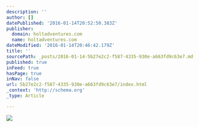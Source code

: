 ```yaml
---
description: ''
author: []
datePublished: '2016-01-14T20:52:50.383Z'
publisher:
  domain: holtadventures.com
  name: holtadventures.com
dateModified: '2016-01-14T20:46:42.179Z'
title: ''
sourcePath: _posts/2016-01-14-5b27e2c2-f587-4335-930e-a663fd9c63e7.md
published: true
inFeed: true
hasPage: true
inNav: false
url: 5b27e2c2-f587-4335-930e-a663fd9c63e7/index.html
_context: 'http://schema.org'
_type: Article

---
```

![](http://holtadventures.com/wp-content/Gallery/Laos/DSC_0910.JPG)